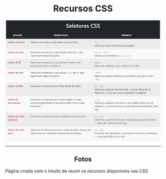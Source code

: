 <div align="center"><h1>Recursos CSS</h1></div>

![photos](https://github.com/MariliaMSiqueira/Udemy-Desenvolvimento-WEB/blob/main/CSS/Recursos-CSS/assets/img/table-seletores.JPG)


---

<div align="center"><h2>Fotos</h2></div>

Página criada com o intuito de reunir os recursos disponíveis nas CSS <br>
